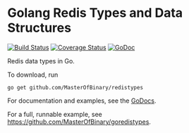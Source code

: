 # Golang Redis Types and Data Structures

[![Build Status](https://travis-ci.org/MasterOfBinary/redistypes.svg?branch=master)](https://travis-ci.org/MasterOfBinary/redistypes)
[![Coverage Status](https://coveralls.io/repos/github/MasterOfBinary/redistypes/badge.svg?branch=master)](https://coveralls.io/github/MasterOfBinary/redistypes?branch=master)
[![GoDoc](https://godoc.org/github.com/MasterOfBinary/redistypes?status.svg)](https://godoc.org/github.com/MasterOfBinary/redistypes)

Redis data types in Go.

To download, run

    go get github.com/MasterOfBinary/redistypes

For documentation and examples, see the [GoDocs](https://godoc.org/github.com/MasterOfBinary/redistypes).

For a full, runnable example, see https://github.com/MasterOfBinary/goredistypes.
